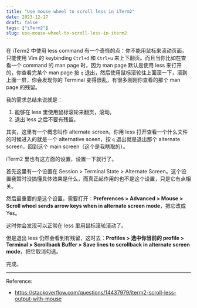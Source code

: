 ```yaml
---
title: "Use mouse wheel to scroll less in iTerm2"
date: 2023-12-17
draft: false
tags: ["iTerm2"]
slug: use-mouse-wheel-to-scroll-less-in-iterm2
---
```


在 iTerm2 中使用 less command 有一个奇怪的点：你不能用鼠标来滚动页面。只能使用 Vim 的 keybinding `Ctrl+d` 和 `Ctrl+u` 来上下翻页。而且当你比如在查看一个 command 的 man page 时，因为 man page 默认是使用 less 来打开的，你查看完某个 man page 按 `q` 退出，然后使用鼠标滚轮往上面滚一下，滚到上面一屏，你会发现你的 Terminal 变得很乱，有很多刚刚你查看的那个 man page 的残留。

我的需求总结来说就是：

1. 能够在 less 里使用鼠标滚轮来翻页，滚动。
2. 退出 less 之后不要有残留。

其实，这里有一个概念叫作 alternate screen。你用 less 打开查看一个什么文件的时候进入的就是一个 alternative sceen，按 `q` 退出就是退出那个 alternate screen，回到这个 main screen（这个是我瞎取的）。

iTerm2 里也有这方面的设置，设置一下就行了。

首先这里有一个设置在 Session > Terminal State > Alternate Screen。这个设置我暂时没搞懂具体效果是什么，而真正起作用的也不是这个设置，只是它有点相关。

然后最重要的是这个设置，需要打开：**Preferences > Advanced > Mouse > Scroll wheel sends arrow keys when in alternate screen mode**，把它改成 Yes。

这时你会发现可以正常在 less 里用鼠标滚轮滚动了。

但是退出 less 仍然会看到有残留，这时去：**Profiles > 选中你当前的 profile > Terminal > Scrollback Buffer > Save lines to scrollback in alternate screen mode**，把它取消勾选。

完成。

---

Reference:

- https://stackoverflow.com/questions/14437979/iterm2-scroll-less-output-with-mouse
